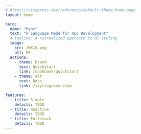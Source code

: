 ```yaml
---
# https://vitepress.dev/reference/default-theme-home-page
layout: home

hero:
  name: "Mynx"
  text: "A Language Made for App Development"
  # tagline: A nsormalized approach to UI styling
  image:
    src: /MX10.png
    alt: MX
  actions:
    - theme: brand
      text: Quickstart
      link: /cookbook/quickstart
    - theme: alt
      text: Docs
      link: /styling/overview

features:
  - title: Simple
    details: TODO
  - title: Reactive
    details: TODO
  - title: Fullstack
    details: TODO
---
```

